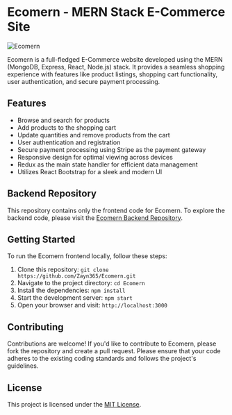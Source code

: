 # Ecomern - MERN Stack E-Commerce Site

![Ecomern]('pics/a.png')

Ecomern is a full-fledged E-Commerce website developed using the MERN (MongoDB, Express, React, Node.js) stack. It provides a seamless shopping experience with features like product listings, shopping cart functionality, user authentication, and secure payment processing.

## Features

- Browse and search for products
- Add products to the shopping cart
- Update quantities and remove products from the cart
- User authentication and registration
- Secure payment processing using Stripe as the payment gateway
- Responsive design for optimal viewing across devices
- Redux as the main state handler for efficient data management
- Utilizes React Bootstrap for a sleek and modern UI

## Backend Repository

This repository contains only the frontend code for Ecomern. To explore the backend code, please visit the [Ecomern Backend Repository](https://github.com/Zayn365/Final-Project-backend).

## Getting Started

To run the Ecomern frontend locally, follow these steps:

1. Clone this repository: `git clone https://github.com/Zayn365/Ecomern.git`
2. Navigate to the project directory: `cd Ecomern`
3. Install the dependencies: `npm install`
4. Start the development server: `npm start`
5. Open your browser and visit: `http://localhost:3000`

## Contributing

Contributions are welcome! If you'd like to contribute to Ecomern, please fork the repository and create a pull request. Please ensure that your code adheres to the existing coding standards and follows the project's guidelines.

## License

This project is licensed under the [MIT License](LICENSE).

